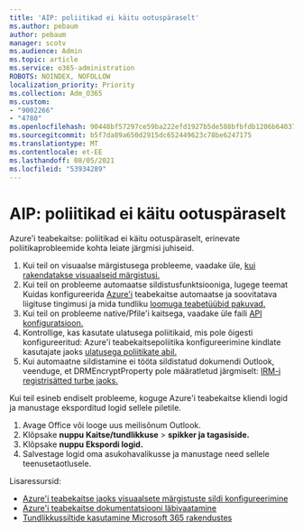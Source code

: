 ```yaml
---
title: 'AIP: poliitikad ei käitu ootuspäraselt'
ms.author: pebaum
author: pebaum
manager: scotv
ms.audience: Admin
ms.topic: article
ms.service: o365-administration
ROBOTS: NOINDEX, NOFOLLOW
localization_priority: Priority
ms.collection: Adm_O365
ms.custom:
- "9002266"
- "4780"
ms.openlocfilehash: 90448bf57297ce59ba222efd1927b5de588bfbfdb1206b6403764d7f43fed690
ms.sourcegitcommit: b5f7da89a650d2915dc652449623c78be6247175
ms.translationtype: MT
ms.contentlocale: et-EE
ms.lasthandoff: 08/05/2021
ms.locfileid: "53934289"
---
```

# <a name="aip-policies-not-behaving-as-expected"></a>AIP: poliitikad ei käitu ootuspäraselt

Azure'i teabekaitse: poliitikad ei käitu ootuspäraselt, erinevate poliitikaprobleemide kohta leiate järgmisi juhiseid.

1. Kui teil on visuaalse märgistusega probleeme, vaadake üle, [kui rakendatakse visuaalseid märgistusi.](https://docs.microsoft.com/azure/information-protection/configure-policy-markings#when-visual-markings-are-applied)
2. Kui teil on probleeme automaatse sildistusfunktsiooniga, lugege teemat Kuidas konfigureerida [Azure'i](https://docs.microsoft.com/azure/information-protection/configure-policy-classification) teabekaitse automaatse ja soovitatava liigituse tingimusi ja mida tundliku [loomuga teabetüübid pakuvad.](https://docs.microsoft.com/microsoft-365/compliance/sensitive-information-type-entity-definitions)
3. Kui teil on probleeme native/Pfile'i kaitsega, vaadake üle faili [API konfiguratsioon.](https://docs.microsoft.com/azure/information-protection/develop/file-api-configuration)
4. Kontrollige, kas kasutate ulatusega poliitikaid, mis pole õigesti konfigureeritud: Azure'i teabekaitsepoliitika konfigureerimine kindlate kasutajate jaoks [ulatusega poliitikate abil.](https://docs.microsoft.com/azure/information-protection/configure-policy-scope)
5. Kui automaatne sildistamine ei tööta sildistatud dokumendi Outlook, veenduge, et DRMEncryptProperty pole määratletud järgmiselt: [IRM-i registrisätted turbe jaoks.](https://docs.microsoft.com/deployoffice/security/protect-sensitive-messages-and-documents-by-using-irm-in-office#office-2016-irm-registry-key-options)

Kui teil esineb endiselt probleeme, koguge Azure'i teabekaitse kliendi logid ja manustage eksporditud logid sellele piletile.

1. Avage Office või looge uus meilisõnum Outlook.
2. Klõpsake **nuppu Kaitse/tundlikkuse**  >  **spikker ja tagasiside.**
3. Klõpsake **nuppu Ekspordi logid.**
4. Salvestage logid oma asukohavalikusse ja manustage need sellele teenusetaotlusele.

Lisaressursid:

- [Azure'i teabekaitse jaoks visuaalsete märgistuste sildi konfigureerimine](https://docs.microsoft.com/azure/information-protection/configure-policy-markings)
- [Azure'i teabekaitse dokumentatsiooni läbivaatamine](https://docs.microsoft.com/azure/information-protection/what-is-information-protection)
- [Tundlikkussiltide kasutamine Microsoft 365 rakendustes](https://docs.microsoft.com/microsoft-365/compliance/sensitivity-labels-office-apps)

